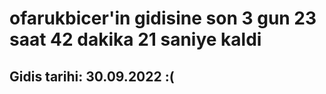 # ofarukbicer'in gidisine son 3 gun 23 saat 42 dakika 21 saniye kaldi

## Gidis tarihi: 30.09.2022 :(